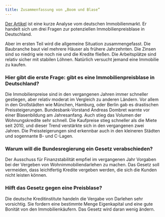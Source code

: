 ```yaml
---
title: Zusammenfassung von „Boom und Blase”
---
```


[Der Artikel](http://www.spiegel.de/wirtschaft/soziales/immobilien-droht-deutschland-eine-preisblase-a-1118163.html) ist eine kurze Analyse vom deutschen Immobilienmarkt. Er handelt sich um drei Fragen zur potenziellen Immobilienpreisblase in Deutschland.

<!--more-->

Aber im ersten Teil wird die allgemeine Situation zusammengefasst. Die Baubranche baut viel mehrere Häuser als frühere Jahrzehnten. Die Zinsen sind so niedrig wie noch nie und die Kredite fließen. Die Arbeitsplätze sind relativ sicher mit stabilen Löhnen. Natürlich versucht jemand eine Immobilie zu kaufen.

### Hier gibt die erste Frage: gibt es eine Immobilienpreisblase in Deutschland?

Die Immobilienpreise sind in den vergangenen Jahren immer schneller gestiegen, aber relativ moderat im Vergleich zu anderen Ländern. Vor allem in den Großstädten wie München, Hamburg, oder Berlin gab es drastischen Preissteigerungen. Bundesbank-Vorstand Andreas Dombret warnte vor einer Blasenbildung am Jahresanfang. Auch stieg das Volumen der Wohnungskredite sehr schnell. Die Kaufpreise stieg schneller als die Miete seit 2010, und dieser Trend verstärkte sich in den vergangenen zwei Jahren. Die Preissteigerungen sind erkennbar auch in den kleineren Städten und sogennante B- und C-Lagen.

### Warum will die Bundesregierung ein Gesetz verabschieden?

Der Ausschuss für Finanzstabilität empfiel im vergangenen Jahr Vorgaben bei der Vergeben von Wohnimmobiliendarlehen zu machen. Das Gesetz soll vermeiden, dass leichtfertig Kredite vergeben werden, die sich die Kunden nicht leisten können.

### Hilft das Gesetz gegen eine Preisblase?

Die deutsche Kreditinstitute handeln die Vergabe von Darlehen sehr vorsichtig. Sie fordern eine bestimmte Menge Eigenkapital und eine gute Bonität von den Immobilienkäufern. Das Gesetz wird daran wenig ändern. 
